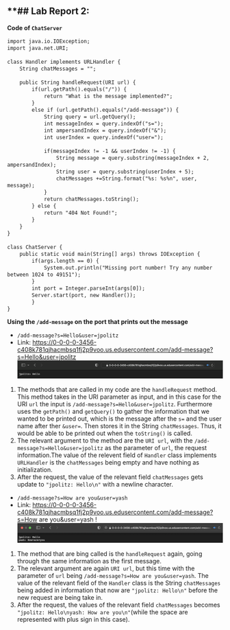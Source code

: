 **## Lab Report 2:
---
**Code of `ChatServer`**
```
import java.io.IOException;
import java.net.URI;

class Handler implements URLHandler {
    String chatMessages = "";

    public String handleRequest(URI url) {
        if(url.getPath().equals("/")) {
            return "What is the message implemented?";
        }
        else if (url.getPath().equals("/add-message")) {
            String query = url.getQuery();
            int messageIndex = query.indexOf("s=");
            int ampersandIndex = query.indexOf("&");
            int userIndex = query.indexOf("user=");

            if(messageIndex != -1 && userIndex != -1) {
                String message = query.substring(messageIndex + 2, ampersandIndex);
                String user = query.substring(userIndex + 5);
                chatMessages +=String.format("%s: %s%n", user, message);
            }
            return chatMessages.toString();
        } else {
            return "404 Not Found!";
        }
    }
}

class ChatServer {
    public static void main(String[] args) throws IOException {
        if(args.length == 0) {
            System.out.println("Missing port number! Try any number between 1024 to 49151");
        }
        int port = Integer.parseInt(args[0]);
        Server.start(port, new Handler());
        }
}
```
**Using the `/add-message` on the port that prints out the message**
* `/add-message?s=Hello&user=jpolitz`
* Link: https://0-0-0-0-3456-c408k781qjhacmbsq1fj2p9voo.us.edusercontent.com/add-message?s=Hello&user=jpolitz
![Image](messageHello.png)
1. The methods that are called in my code are the `handleRequest` method. This method takes in the URI parameter as input, and in this case for the URI `url` the input is `/add-message?s=Hello&user=jpolitz`. Furthermore uses the `getPath()` and `getQuery()` to gather the information that we wanted to be printed out, which is the message after the `s=` and the user name after ther `&user=`. Then stores it in the String `chatMessages`. Thus, it would be able to be printed out when the `toString()` is called.
2. The relevant argument to the method are the `URI url`, with the `/add-message?s=Hello&user=jpolitz` as the parameter of `url`, the request information.The value of the relevent field of `Handler` class implements `URLHandler` is the `chatMessages` being empty and have nothing as initialization.
3. After the request, the value of the relevant field `chatMessages` gets update to `"jpolitz: Hello\n"` with a newline character.
* `/add-message?s=How are you&user=yash`
* Link: https://0-0-0-0-3456-c408k781qjhacmbsq1fj2p9voo.us.edusercontent.com/add-message?s=How are you&user=yash
!![Image](messageHow.png)
1. The method that are bing called is the `handleRequest` again, going through the same information as the first message.
2. The relevant argument are again `URI url`, but this time with the parameter of `url` being `/add-message?s=How are you&user=yash`. The value of the relevant field of the `Handler` class is the String `chatMessages` being added in information that now are `"jpolitz: Hello\n"` before the new request are being take in.
3. After the request, the values of the relevant field `chatMessages` becomes `"jpolitz: Hello\nyash: How are you\n"`(while the space are represented with plus sign in this case).
